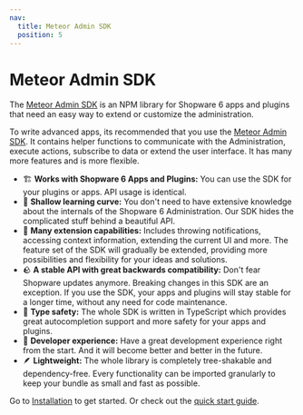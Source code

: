 ```yaml
---
nav:
  title: Meteor Admin SDK
  position: 5
---
```


# Meteor Admin SDK

The [Meteor Admin SDK](https://github.com/shopware/meteor/tree/main/packages/admin-sdk) is an NPM library for Shopware 6 apps and plugins that need an easy way to extend or customize the administration.

To write advanced apps, its recommended that you use the [Meteor Admin SDK](https://github.com/shopware/meteor/tree/main/packages/admin-sdk). It contains helper functions to communicate with the Administration, execute actions, subscribe to data or extend the user interface. It has many more features and is more flexible.

- 🏗  **Works with Shopware 6 Apps and Plugins:** You can use the SDK for your plugins or apps. API usage is identical.
- 🎢  **Shallow learning curve:** You don't need to have extensive knowledge about the internals of the Shopware 6 Administration. Our SDK hides the complicated stuff behind a beautiful API.
- 🧰  **Many extension capabilities:** Includes throwing notifications, accessing context information, extending the current UI and more. The feature set of the SDK will gradually be extended, providing more possibilities and flexibility for your ideas and solutions.
- 🪨  **A stable API with great backwards compatibility:** Don't fear Shopware updates anymore. Breaking changes in this SDK are an exception. If you use the SDK, your apps and plugins will stay stable for a longer time, without any need for code maintenance.
- 🧭  **Type safety:** The whole SDK is written in TypeScript which provides great autocompletion support and more safety for your apps and plugins.
- 💙  **Developer experience:** Have a great development experience right from the start. And it will become better and better in the future.
- 🪶  **Lightweight:** The whole library is completely tree-shakable and dependency-free. Every functionality can be imported granularly to keep your bundle as small and fast as possible.

Go to [Installation](/resources/admin-extension-sdk/getting-started/installation/) to get started. Or check out the [quick start guide](/resources/admin-extension-sdk/#quick-start).
